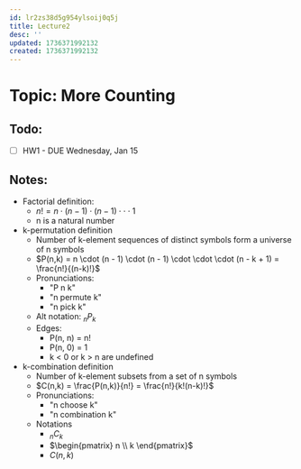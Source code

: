 ```yaml
---
id: lr2zs38d5g954ylsoij0q5j
title: Lecture2
desc: ''
updated: 1736371992132
created: 1736371992132
---
```

# Topic: More Counting

## Todo:
- [ ] HW1 - DUE Wednesday, Jan 15

## Notes:
- Factorial definition:
    - $n! = n \cdot (n - 1) \cdot (n - 1) \cdot \cdot \cdot 1$ 
    - n is a natural number
- k-permutation definition
    - Number of k-element sequences of distinct symbols form a universe of n symbols
    - $P(n,k) = n \cdot (n - 1) \cdot (n - 1) \cdot \cdot \cdot (n - k + 1) = \frac{n!}{(n-k)!}$
    - Pronunciations:
        - "P n k"
        - "n permute k"
        - "n pick k"
    - Alt notation: ${}_{n}P_{k}$
    - Edges:
        - P(n, n) = n!
        - P(n, 0) = 1
        - k < 0 or k > n are undefined
- k-combination definition
    - Number of k-element subsets from a set of n symbols
    - $C(n,k) = \frac{P(n,k)}{n!} = \frac{n!}{k!(n-k)!}$
    - Pronunciations:
        - "n choose k"
        - "n combination k"
    - Notations
        - ${}_{n}C_{k}$
        - $\begin{pmatrix} n \\ k \end{pmatrix}$
        - $C(n,k)$
